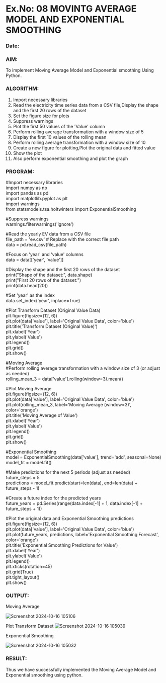 # Ex.No: 08     MOVINTG AVERAGE MODEL AND EXPONENTIAL SMOOTHING
### Date: 


### AIM:
To implement Moving Average Model and Exponential smoothing Using Python.
### ALGORITHM:
1. Import necessary libraries
2. Read the electricity time series data from a CSV file,Display the shape and the first 20 rows of
the dataset
3. Set the figure size for plots
4. Suppress warnings
5. Plot the first 50 values of the 'Value' column
6. Perform rolling average transformation with a window size of 5
7. Display the first 10 values of the rolling mean
8. Perform rolling average transformation with a window size of 10
9. Create a new figure for plotting,Plot the original data and fitted value
10. Show the plot
11. Also perform exponential smoothing and plot the graph
### PROGRAM:
#Import necessary libraries\
import numpy as np\
import pandas as pd\
import matplotlib.pyplot as plt\
import warnings\
from statsmodels.tsa.holtwinters import ExponentialSmoothing

#Suppress warnings\
warnings.filterwarnings('ignore')

#Read the yearly EV data from a CSV file\
file_path = 'ev.csv'  # Replace with the correct file path\
data = pd.read_csv(file_path)

#Focus on 'year' and 'value' columns\
data = data[['year', 'value']]

#Display the shape and the first 20 rows of the dataset\
print("Shape of the dataset:", data.shape)\
print("First 20 rows of the dataset:")\
print(data.head(20))

#Set 'year' as the index\
data.set_index('year', inplace=True)

#Plot Transform Dataset (Original Value Data)\
plt.figure(figsize=(12, 6))\
plt.plot(data['value'], label='Original Value Data', color='blue')\
plt.title('Transform Dataset (Original Value)')\
plt.xlabel('Year')\
plt.ylabel('Value')\
plt.legend()\
plt.grid()\
plt.show()

#Moving Average\
#Perform rolling average transformation with a window size of 3 (or adjust as needed)\
rolling_mean_3 = data['value'].rolling(window=3).mean()

#Plot Moving Average\
plt.figure(figsize=(12, 6))\
plt.plot(data['value'], label='Original Value Data', color='blue')\
plt.plot(rolling_mean_3, label='Moving Average (window=3)', color='orange')\
plt.title('Moving Average of Value')\
plt.xlabel('Year')\
plt.ylabel('Value')\
plt.legend()\
plt.grid()\
plt.show()

#Exponential Smoothing\
model = ExponentialSmoothing(data['value'], trend='add', seasonal=None)\
model_fit = model.fit()

#Make predictions for the next 5 periods (adjust as needed)\
future_steps = 5\
predictions = model_fit.predict(start=len(data), end=len(data) + future_steps - 1)

#Create a future index for the predicted years\
future_years = pd.Series(range(data.index[-1] + 1, data.index[-1] + future_steps + 1))

#Plot the original data and Exponential Smoothing predictions\
plt.figure(figsize=(12, 6))\
plt.plot(data['value'], label='Original Value Data', color='blue')\
plt.plot(future_years, predictions, label='Exponential Smoothing Forecast', color='orange')\
plt.title('Exponential Smoothing Predictions for Value')\
plt.xlabel('Year')\
plt.ylabel('Value')\
plt.legend()\
plt.xticks(rotation=45)\
plt.grid(True)\
plt.tight_layout()\
plt.show()

### OUTPUT:

Moving Average

![Screenshot 2024-10-16 105106](https://github.com/user-attachments/assets/b61be0f6-8a77-4775-a486-e1c792bb87c8)

Plot Transform Dataset
![Screenshot 2024-10-16 105039](https://github.com/user-attachments/assets/3e6eef51-eefe-4449-8d0d-e52a0c179749)

Exponential Smoothing

![Screenshot 2024-10-16 105032](https://github.com/user-attachments/assets/eb88e020-31dc-401f-b2ec-451fb504c896)

### RESULT:
Thus we have successfully implemented the Moving Average Model and Exponential smoothing using python.
